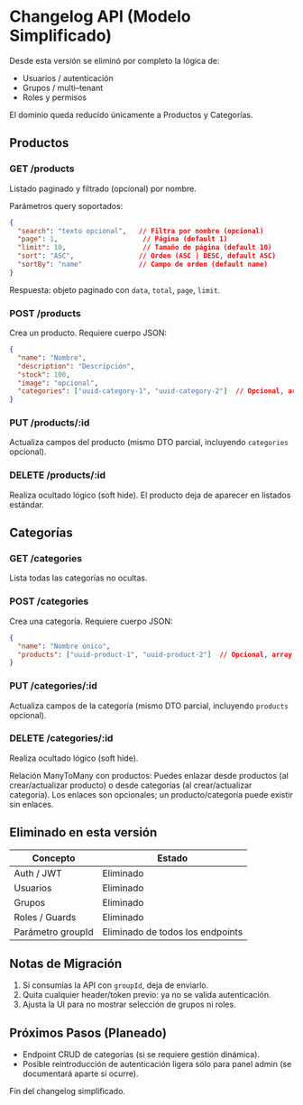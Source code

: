 # Changelog API (Modelo Simplificado)

Desde esta versión se eliminó por completo la lógica de:
- Usuarios / autenticación
- Grupos / multi–tenant
- Roles y permisos

El dominio queda reducido únicamente a Productos y Categorías.

## Productos

### GET /products
Listado paginado y filtrado (opcional) por nombre.

Parámetros query soportados:
```json
{
  "search": "texto opcional",   // Filtra por nombre (opcional)
  "page": 1,                     // Página (default 1)
  "limit": 10,                   // Tamaño de página (default 10)
  "sort": "ASC",                // Orden (ASC | DESC, default ASC)
  "sortBy": "name"              // Campo de orden (default name)
}
```

Respuesta: objeto paginado con `data`, `total`, `page`, `limit`.

### POST /products
Crea un producto. Requiere cuerpo JSON:
```json
{
  "name": "Nombre",
  "description": "Descripción",
  "stock": 100,
  "image": "opcional",
  "categories": ["uuid-category-1", "uuid-category-2"]  // Opcional, array de IDs de categorías existentes
}
```

### PUT /products/:id
Actualiza campos del producto (mismo DTO parcial, incluyendo `categories` opcional).

### DELETE /products/:id
Realiza ocultado lógico (soft hide). El producto deja de aparecer en listados estándar.

## Categorías

### GET /categories
Lista todas las categorías no ocultas.

### POST /categories
Crea una categoría. Requiere cuerpo JSON:
```json
{
  "name": "Nombre único",
  "products": ["uuid-product-1", "uuid-product-2"]  // Opcional, array de IDs de productos existentes
}
```

### PUT /categories/:id
Actualiza campos de la categoría (mismo DTO parcial, incluyendo `products` opcional).

### DELETE /categories/:id
Realiza ocultado lógico (soft hide).

Relación ManyToMany con productos: Puedes enlazar desde productos (al crear/actualizar producto) o desde categorías (al crear/actualizar categoría). Los enlaces son opcionales; un producto/categoría puede existir sin enlaces.

## Eliminado en esta versión
| Concepto | Estado |
|----------|--------|
| Auth / JWT | Eliminado |
| Usuarios | Eliminado |
| Grupos | Eliminado |
| Roles / Guards | Eliminado |
| Parámetro groupId | Eliminado de todos los endpoints |

## Notas de Migración
1. Si consumías la API con `groupId`, deja de enviarlo.
2. Quita cualquier header/token previo: ya no se valida autenticación.
3. Ajusta la UI para no mostrar selección de grupos ni roles.

## Próximos Pasos (Planeado)
- Endpoint CRUD de categorías (si se requiere gestión dinámica).
- Posible reintroducción de autenticación ligera sólo para panel admin (se documentará aparte si ocurre).

Fin del changelog simplificado.